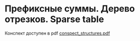 # Префиксные суммы. Дерево отрезков. Sparse table

Конспект доступен в pdf [conspect_structures.pdf](./conspect_structures.pdf)

